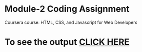 

# Module-2 Coding Assignment

Coursera course: HTML, CSS, and Javascript for Web Developers

# To see the output [CLICK HERE](https://Prathap-13/Assignment.github.io/blob/main/index.html)

